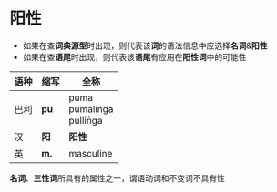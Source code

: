 # 阳性
- 如果在查**词典源型**时出现，则代表该**词**的语法信息中应选择**名词**&**阳性**
- 如果在查**语尾**时出现，则代表该**语尾**有应用在**阳性词**中的可能性

|语种|缩写|全称|
|-|-|-|
|巴利|**pu**|puma<br>pumaliṅga<br>pulliṅga|
|汉|**阳**|**阳性**|
|英|**m.**|masculine|

**名词**、**三性词**所具有的属性之一，谓语动词和不变词不具有性